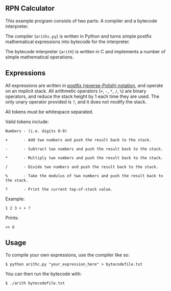 RPN Calculator
--------------

This example program consists of two parts: A compiler and a bytecode interpreter.

The compiler (`arithc.py`) is written in Python and turns simple postfix mathematical expressions into bytecode for the interpreter.

The bytecode interpreter (`arith`) is written in C and implements a number of simple mathematical operations.


## Expressions

All expressions are written in [postfix (reverse-Polish) notation][rpn], and operate on an implicit stack. All arithmetic operators (`+`, `-`, `*`, `/`, `%`) are binary operators, and reduce the stack height by 1 each time they are used. The only unary operator provided is `?`, and it does not modify the stack.

All tokens must be whitespace separated.


Valid tokens include:

    Numbers - (i.e. digits 0-9)

    +       - Add two numbers and push the result back to the stack.

    -       - Subtract two numbers and push the result back to the stack.

    *       - Multiply two numbers and push the result back to the stack.

    /       - Divide two numbers and push the result back to the stack.

    %       - Take the modulus of two numbers and push the result back to the stack.

    ?       - Print the current top-of-stack value.

Example:

    1 2 3 + + ?

Prints:

    >> 6


## Usage

To compile your own expressions, use the compiler like so:

    $ python arithc.py "your_expression_here" > bytecodefile.txt

You can then run the bytecode with:

    $ ./arith bytecodefile.txt


   [rpn]: http://en.wikipedia.org/wiki/Reverse_Polish_notation
